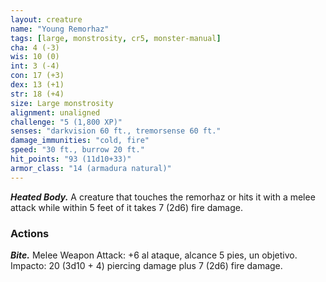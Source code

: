 ```yaml
---
layout: creature
name: "Young Remorhaz"
tags: [large, monstrosity, cr5, monster-manual]
cha: 4 (-3)
wis: 10 (0)
int: 3 (-4)
con: 17 (+3)
dex: 13 (+1)
str: 18 (+4)
size: Large monstrosity
alignment: unaligned
challenge: "5 (1,800 XP)"
senses: "darkvision 60 ft., tremorsense 60 ft."
damage_immunities: "cold, fire"
speed: "30 ft., burrow 20 ft."
hit_points: "93 (11d10+33)"
armor_class: "14 (armadura natural)"
---
```


***Heated Body.*** A creature that touches the remorhaz or hits it with a melee attack while within 5 feet of it takes 7 (2d6) fire damage.

### Actions

***Bite.*** Melee Weapon Attack: +6 al ataque, alcance 5 pies, un objetivo. Impacto: 20 (3d10 + 4) piercing damage plus 7 (2d6) fire damage.